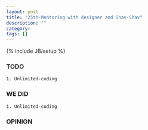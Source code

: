 ```yaml
---
layout: post
title: "25th-Mentoring with designer and Shav-Shav"
description: ""
category: 
tags: []
---
```

{% include JB/setup %}
### TODO
	1. Unlimited-coding

### WE DID
	1. Unlimited-coding

### OPINION
